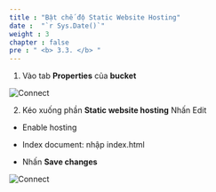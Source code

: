 ```yaml
---
title : "Bật chế độ Static Website Hosting"
date :  "`r Sys.Date()`" 
weight : 3 
chapter : false
pre : " <b> 3.3. </b> "
---
```


1. Vào tab **Properties** của **bucket**
   
![Connect](/images/3.connect/010-connect.png)

2. Kéo xuống phần **Static website hosting** Nhấn Edit

- Enable hosting

- Index document: nhập index.html

- Nhấn **Save changes**

![Connect](/images/3.connect/011-connect.png)
